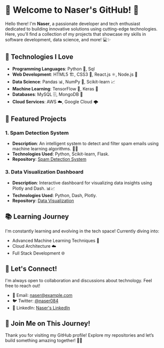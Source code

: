 # 👋 Welcome to Naser's GitHub! 🚀

Hello there! I'm **Naser**, a passionate developer and tech enthusiast dedicated to building innovative solutions using cutting-edge technologies. Here, you'll find a collection of my projects that showcase my skills in software development, data science, and more! 💻✨

## 🔧 Technologies I Love

- **Programming Languages**: Python 🐍, Sql
- **Web Development**: HTML5 🏗️, CSS3 🎨, React.js ⚛️, Node.js 🚀
- **Data Science**: Pandas 📊, NumPy 🔢, Scikit-learn 📈
- **Machine Learning**: TensorFlow 🤖, Keras 🧠
- **Databases**: MySQL 🗄️, MongoDB 🍃
- **Cloud Services**: AWS ☁️, Google Cloud 🌩️

## 🌟 Featured Projects

### 1. **Spam Detection System**
   - **Description**: An intelligent system to detect and filter spam emails using machine learning algorithms. 📧❌
   - **Technologies Used**: Python, Scikit-learn, Flask.
   - **Repository**: [Spam Detection System](https://github.com/naser084/spam-detection)



### 3. **Data Visualization Dashboard**
   - **Description**: Interactive dashboard for visualizing data insights using Plotly and Dash. 📊📈
   - **Technologies Used**: Python, Dash, Plotly.
   - **Repository**: [Data Visualization](https://github.com/naser084/data-visualization)

## 📚 Learning Journey

I'm constantly learning and evolving in the tech space! Currently diving into:
- Advanced Machine Learning Techniques 🧠
- Cloud Architecture ☁️
- Full Stack Development 🌐

## 🤝 Let's Connect!

I'm always open to collaboration and discussions about technology. Feel free to reach out!

- 📧 Email: naser@example.com
- 🐦 Twitter: [@naser084](https://twitter.com/naser084)
- 💼 LinkedIn: [Naser's LinkedIn](https://linkedin.com/in/naser084)

## 🚀 Join Me on This Journey!

Thank you for visiting my GitHub profile! Explore my repositories and let’s build something amazing together! 💪✨
